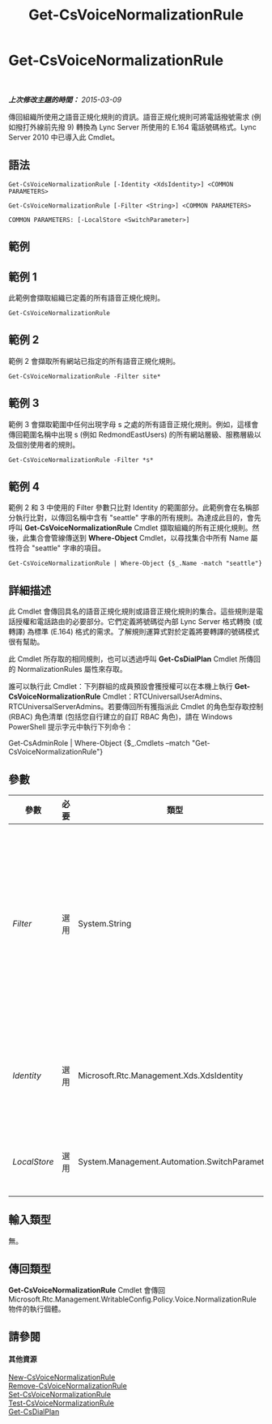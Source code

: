 ﻿---
title: Get-CsVoiceNormalizationRule
TOCTitle: Get-CsVoiceNormalizationRule
ms:assetid: 59fe1370-1cec-4cf9-8f65-029a7c2454d1
ms:mtpsurl: https://technet.microsoft.com/zh-tw/library/Gg398393(v=OCS.15)
ms:contentKeyID: 49291016
ms.date: 08/10/2015
mtps_version: v=OCS.15
ms.translationtype: HT
---

# Get-CsVoiceNormalizationRule

 

_**上次修改主題的時間：** 2015-03-09_

傳回組織所使用之語音正規化規則的資訊。語音正規化規則可將電話撥號需求 (例如撥打外線前先撥 9) 轉換為 Lync Server 所使用的 E.164 電話號碼格式。Lync Server 2010 中已導入此 Cmdlet。

## 語法

    Get-CsVoiceNormalizationRule [-Identity <XdsIdentity>] <COMMON PARAMETERS>

    Get-CsVoiceNormalizationRule [-Filter <String>] <COMMON PARAMETERS>

    COMMON PARAMETERS: [-LocalStore <SwitchParameter>]

## 範例

## 範例 1

此範例會擷取組織已定義的所有語音正規化規則。

    Get-CsVoiceNormalizationRule

## 範例 2

範例 2 會擷取所有網站已指定的所有語音正規化規則。

    Get-CsVoiceNormalizationRule -Filter site*

## 範例 3

範例 3 會擷取範圍中任何出現字母 s 之處的所有語音正規化規則。例如，這樣會傳回範圍名稱中出現 s (例如 RedmondEastUsers) 的所有網站層級、服務層級以及個別使用者的規則。

    Get-CsVoiceNormalizationRule -Filter *s*

## 範例 4

範例 2 和 3 中使用的 Filter 參數只比對 Identity 的範圍部分。此範例會在名稱部分執行比對，以傳回名稱中含有 "seattle" 字串的所有規則。為達成此目的，會先呼叫 **Get-CsVoiceNormalizationRule** Cmdlet 擷取組織的所有正規化規則。然後，此集合會管線傳送到 **Where-Object** Cmdlet，以尋找集合中所有 Name 屬性符合 "seattle" 字串的項目。

    Get-CsVoiceNormalizationRule | Where-Object {$_.Name -match "seattle"}

## 詳細描述

此 Cmdlet 會傳回具名的語音正規化規則或語音正規化規則的集合。這些規則是電話授權和電話路由的必要部分。它們定義將號碼從內部 Lync Server 格式轉換 (或轉譯) 為標準 (E.164) 格式的需求。了解規則運算式對於定義將要轉譯的號碼模式很有幫助。

此 Cmdlet 所存取的相同規則，也可以透過呼叫 **Get-CsDialPlan** Cmdlet 所傳回的 NormalizationRules 屬性來存取。

誰可以執行此 Cmdlet：下列群組的成員預設會獲授權可以在本機上執行 **Get-CsVoiceNormalizationRule** Cmdlet：RTCUniversalUserAdmins、RTCUniversalServerAdmins。若要傳回所有獲指派此 Cmdlet 的角色型存取控制 (RBAC) 角色清單 (包括您自行建立的自訂 RBAC 角色)，請在 Windows PowerShell 提示字元中執行下列命令：

Get-CsAdminRole | Where-Object {$\_.Cmdlets –match "Get-CsVoiceNormalizationRule"}

## 參數


<table>
<colgroup>
<col style="width: 25%" />
<col style="width: 25%" />
<col style="width: 25%" />
<col style="width: 25%" />
</colgroup>
<thead>
<tr class="header">
<th>參數</th>
<th>必要</th>
<th>類型</th>
<th>說明</th>
</tr>
</thead>
<tbody>
<tr class="odd">
<td><p><em>Filter</em></p></td>
<td><p>選用</p></td>
<td><p>System.String</p></td>
<td><p>使用萬用字串，以根據 Identity 傳回正規化規則的集合。請注意，Filter 僅適用於 Identity 的範圍部分，不適用於名稱部分。例如，篩選值 *lob* 會傳回全域範圍 (含字母 lob 的範圍) 的所有規則，而不是 Identity 為 site:Redmond/lobby 的規則，其中 lob 只會位於 Identity 的名稱部分，而不會在範圍部分。</p></td>
</tr>
<tr class="even">
<td><p><em>Identity</em></p></td>
<td><p>選用</p></td>
<td><p>Microsoft.Rtc.Management.Xds.XdsIdentity</p></td>
<td><p>規則的唯一識別碼。如果指定此參數的值，它必須是「範圍/名稱」格式；例如，site:Redmond/Rule1，其中 site:Redmond是範圍，Rule1 是名稱。</p></td>
</tr>
<tr class="odd">
<td><p><em>LocalStore</em></p></td>
<td><p>選用</p></td>
<td><p>System.Management.Automation.SwitchParameter</p></td>
<td><p>從 中央管理存放區 的本機複本擷取語音正規化規則，而非從 中央管理存放區 本身擷取。</p></td>
</tr>
</tbody>
</table>


## 輸入類型

無。

## 傳回類型

**Get-CsVoiceNormalizationRule** Cmdlet 會傳回 Microsoft.Rtc.Management.WritableConfig.Policy.Voice.NormalizationRule 物件的執行個體。

## 請參閱

#### 其他資源

[New-CsVoiceNormalizationRule](new-csvoicenormalizationrule.md)  
[Remove-CsVoiceNormalizationRule](remove-csvoicenormalizationrule.md)  
[Set-CsVoiceNormalizationRule](set-csvoicenormalizationrule.md)  
[Test-CsVoiceNormalizationRule](test-csvoicenormalizationrule.md)  
[Get-CsDialPlan](get-csdialplan.md)

